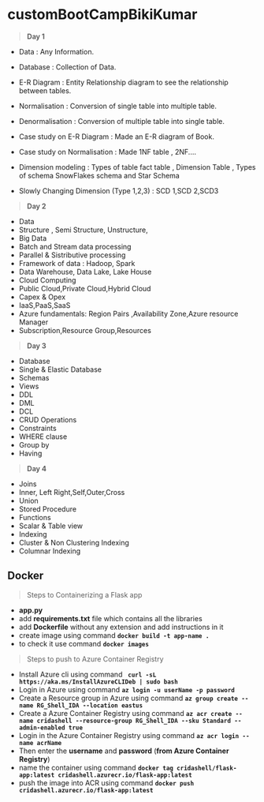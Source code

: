 # customBootCampBikiKumar

> **Day 1**

  - Data : Any Information.

  - Database : Collection of Data.

  - E-R Diagram : Entity Relationship diagram to see the relationship between tables.

  - Normalisation : Conversion of single table into multiple table.

  - Denormalisation : Conversion of multiple table into single table.

  - Case study on E-R Diagram : Made an E-R diagram of Book.

  - Case study on Normalisation : Made 1NF table , 2NF....

  - Dimension modeling : Types of table fact table , Dimension Table , Types of schema SnowFlakes schema and Star Schema

  - Slowly Changing Dimension (Type 1,2,3) : SCD 1,SCD 2,SCD3

> **Day 2**
  - Data
  - Structure , Semi Structure, Unstructure,
  - Big Data
  - Batch and Stream data processing
  - Parallel & Sistributive processing
  - Framework of data : Hadoop, Spark
  - Data Warehouse, Data Lake, Lake House
  - Cloud Computing
  - Public Cloud,Private Cloud,Hybrid Cloud
  - Capex & Opex
  - IaaS,PaaS,SaaS
  - Azure fundamentals: Region Pairs ,Availability Zone,Azure resource Manager
  - Subscription,Resource Group,Resources

> **Day 3**
  - Database
  - Single & Elastic Database
  - Schemas
  - Views
  - DDL
  - DML
  - DCL
  - CRUD Operations
  - Constraints
  - WHERE clause
  - Group by
  - Having

> **Day 4**
  - Joins
  - Inner, Left Right,Self,Outer,Cross
  - Union
  - Stored Procedure
  - Functions
  - Scalar & Table view
  - Indexing
  - Cluster & Non Clustering Indexing
  - Columnar Indexing

## Docker 

> Steps to Containerizing a Flask app

  - **app.py**
  - add **requirements.txt** file which contains all the libraries
  - add **Dockerfile** without any extension and add instructions in it
  - create image using command **`docker build -t app-name .`**
  - to check it use command **`docker images`**

> Steps to push to Azure Container Registry

  - Install Azure cli using command **` curl -sL https://aka.ms/InstallAzureCLIDeb | sudo bash`**
  - Login in Azure using command **`az login -u userName -p password`**
  - Create a Resource group in Azure using command **`az group create --name RG_Shell_IDA --location eastus`**
  - Create a Azure Container Registry using command **`az acr create --name cridashell --resource-group RG_Shell_IDA --sku Standard --admin-enabled true`**
  - Login in the Azure Container Registry using command **`az acr login --name acrName`**
  - Then enter the **username** and **password** (**from Azure Container Registry**)
  - name the container using command **`docker tag cridashell/flask-app:latest cridashell.azurecr.io/flask-app:latest`**
  - push the image into ACR using command **`docker push cridashell.azurecr.io/flask-app:latest`**
